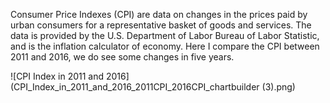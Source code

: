 Consumer Price Indexes (CPI) are data on changes in the prices paid by urban consumers for a representative basket of goods and services.
The data is provided by the U.S. Department of Labor Bureau of Labor Statistic, and is the inflation calculator of economy. Here I compare the CPI between 2011 and 2016, we do see some changes in five years.

![CPI Index in 2011 and 2016](CPI_Index_in_2011_and_2016_2011CPI_2016CPI_chartbuilder (3).png)
